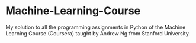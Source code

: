 # Machine-Learning-Course

My solution to all the programming assignments in Python of the Machine Learning Course (Coursera) taught by Andrew Ng from Stanford University.
